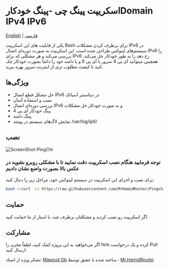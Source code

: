 # اسکریپت پینگ چی -پینگ خودکارDomain IPv4 IPv6
 
[English](README.md) | [فارسی](README-Fa.md)

یکی از قابلیت های این اسکریپت Bash برای برطرف کردن مشکلات IPv6 در سیستم‌های لینوکس طراحی شده است. این اسکریپت به صورت دوره‌ای اتصال IPv6 را بررسی می‌کند و هر مشکلی که برای IPv6 رخ دهد را به طور خودکار حل می‌کند.
همچنین میتوانید آی پی 4 سرور یا آی پی 6 و یا دامنه خود را دائما بصورت خودکار چک کنید تا کیفیت مطلوب تری از اینترنت سرور بهره ببرید.

## ویژگی‌ها
- حل مشکل قطع اتصال IPv6 در دیتاسنتر آسیاتک
- نصب و استفاده آسان
- بررسی دوره‌ای اتصال IPv6 و به صورت خودکار حل مشکلات
- پینگ خودکار آی پی 4
- پینگ دامنه
- نمایش لاگ‌های سیستم در پوشه   /var/log/ip6/

## نصب

![ScreenShot-PingChi](https://github.com/MrHamidRouter/Pingchi/assets/155462614/6a272d83-bfc5-4d7c-baf7-c3399402923e)


 ### توجه فرمایید هنگام نصب اسکریپت دقت نمایید تا با مشکلی روبرو نشوید در عکس بالا بصورت واضع نشان دادیم
 
برای نصب و اجرای این اسکریپت در سیستم لینوکس خود، مراحل زیر را دنبال کنید:


```bash
bash <(curl -Ls https://raw.githubusercontent.com/MrHamidRouter/Pingchi/main/Pingchi.sh)
```

## حمایت 
اگر اسکریپت رو نصب کردید و مشکلتان برطرف شد، با استار از ما حمایت کنید.

## مشارکت
اگر می‌خواهید به این پروژه کمک کنید، لطفاً مخزن را fork کرده و یک درخواست Pull ارسال کنید.


تشکر ویژه از استاد: [Masoud Gb](https://github.com/masoudgb)
ساخته شده با عشق توسط : [Mr.HamidRouter](https://github.com/MrHamidRouter)
